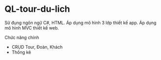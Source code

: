 # QL-tour-du-lich
Sử đụng ngôn ngữ C#, HTML.  Áp dụng mô hình 3 lớp thiết kế app.  Áp dụng mô hình MVC thiết kế web.

Chức năng chính
- CRUD Tour, Đoàn, Khách
- Thống kê
